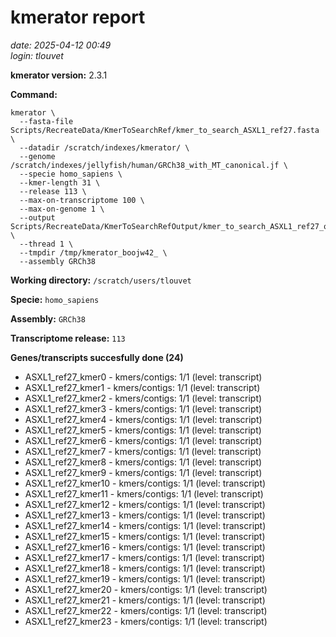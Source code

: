 # kmerator report
*date: 2025-04-12 00:49*  
*login: tlouvet*

**kmerator version:** 2.3.1

**Command:**

```
kmerator \
  --fasta-file Scripts/RecreateData/KmerToSearchRef/kmer_to_search_ASXL1_ref27.fasta \
  --datadir /scratch/indexes/kmerator/ \
  --genome /scratch/indexes/jellyfish/human/GRCh38_with_MT_canonical.jf \
  --specie homo_sapiens \
  --kmer-length 31 \
  --release 113 \
  --max-on-transcriptome 100 \
  --max-on-genome 1 \
  --output Scripts/RecreateData/KmerToSearchRefOutput/kmer_to_search_ASXL1_ref27_output \
  --thread 1 \
  --tmpdir /tmp/kmerator_boojw42_ \
  --assembly GRCh38
```

**Working directory:** `/scratch/users/tlouvet`

**Specie:** `homo_sapiens`

**Assembly:** `GRCh38`

**Transcriptome release:** `113`

**Genes/transcripts succesfully done (24)**

- ASXL1_ref27_kmer0 - kmers/contigs: 1/1 (level: transcript)
- ASXL1_ref27_kmer1 - kmers/contigs: 1/1 (level: transcript)
- ASXL1_ref27_kmer2 - kmers/contigs: 1/1 (level: transcript)
- ASXL1_ref27_kmer3 - kmers/contigs: 1/1 (level: transcript)
- ASXL1_ref27_kmer4 - kmers/contigs: 1/1 (level: transcript)
- ASXL1_ref27_kmer5 - kmers/contigs: 1/1 (level: transcript)
- ASXL1_ref27_kmer6 - kmers/contigs: 1/1 (level: transcript)
- ASXL1_ref27_kmer7 - kmers/contigs: 1/1 (level: transcript)
- ASXL1_ref27_kmer8 - kmers/contigs: 1/1 (level: transcript)
- ASXL1_ref27_kmer9 - kmers/contigs: 1/1 (level: transcript)
- ASXL1_ref27_kmer10 - kmers/contigs: 1/1 (level: transcript)
- ASXL1_ref27_kmer11 - kmers/contigs: 1/1 (level: transcript)
- ASXL1_ref27_kmer12 - kmers/contigs: 1/1 (level: transcript)
- ASXL1_ref27_kmer13 - kmers/contigs: 1/1 (level: transcript)
- ASXL1_ref27_kmer14 - kmers/contigs: 1/1 (level: transcript)
- ASXL1_ref27_kmer15 - kmers/contigs: 1/1 (level: transcript)
- ASXL1_ref27_kmer16 - kmers/contigs: 1/1 (level: transcript)
- ASXL1_ref27_kmer17 - kmers/contigs: 1/1 (level: transcript)
- ASXL1_ref27_kmer18 - kmers/contigs: 1/1 (level: transcript)
- ASXL1_ref27_kmer19 - kmers/contigs: 1/1 (level: transcript)
- ASXL1_ref27_kmer20 - kmers/contigs: 1/1 (level: transcript)
- ASXL1_ref27_kmer21 - kmers/contigs: 1/1 (level: transcript)
- ASXL1_ref27_kmer22 - kmers/contigs: 1/1 (level: transcript)
- ASXL1_ref27_kmer23 - kmers/contigs: 1/1 (level: transcript)

